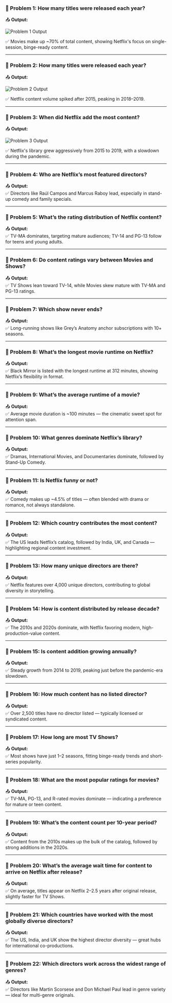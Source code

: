 ### 🎯 Problem 1: How many titles were released each year?

📤 **Output:**

![Problem 1 Output](https://github.com/AnalyzeWithRiya/Netflix-Content-Trends-Analysis/blob/126337a8e38e98fa410f1425fc45869a6b765e4c/images/p1.png)

✅ Movies make up ~70% of total content, showing Netflix's focus on single-session, binge-ready content.

---

### 🎯 Problem 2: How many titles were released each year?

📤 **Output:**  

![Problem 2 Output](https://github.com/AnalyzeWithRiya/Netflix-Content-Trends-Analysis/blob/f812754a1ddc959042226490a72a884617431aaf/images/i4.jpg)

✅ Netflix content volume spiked after 2015, peaking in 2018–2019.

---

### 🎯 Problem 3: When did Netflix add the most content?

📤 **Output:**  

![Problem 3 Output](https://github.com/AnalyzeWithRiya/Netflix-Content-Trends-Analysis/tree/d58eb6c0d00e9fc75ad9a644da862e063316d7fd/images)

✅ Netflix's library grew aggressively from 2015 to 2019, with a slowdown during the pandemic.

---

### 🎯 Problem 4: Who are Netflix’s most featured directors?

📤 **Output:**  
✅ Directors like Raúl Campos and Marcus Raboy lead, especially in stand-up comedy and family specials.

---

### 🎯 Problem 5: What’s the rating distribution of Netflix content?

📤 **Output:**  
✅ TV-MA dominates, targeting mature audiences; TV-14 and PG-13 follow for teens and young adults.

---

### 🎯 Problem 6: Do content ratings vary between Movies and Shows?

📤 **Output:**  
✅ TV Shows lean toward TV-14, while Movies skew mature with TV-MA and PG-13 ratings.

---

### 🎯 Problem 7: Which show never ends?

📤 **Output:**  
✅ Long-running shows like Grey’s Anatomy anchor subscriptions with 10+ seasons.

---

### 🎯 Problem 8: What’s the longest movie runtime on Netflix?

📤 **Output:**  
✅ Black Mirror is listed with the longest runtime at 312 minutes, showing Netflix’s flexibility in format.

---

### 🎯 Problem 9: What’s the average runtime of a movie?

📤 **Output:**  
✅ Average movie duration is ~100 minutes — the cinematic sweet spot for attention span.

---

### 🎯 Problem 10: What genres dominate Netflix’s library?

📤 **Output:**  
✅ Dramas, International Movies, and Documentaries dominate, followed by Stand-Up Comedy.

---

### 🎯 Problem 11: Is Netflix funny or not?

📤 **Output:**  
✅ Comedy makes up ~4.5% of titles — often blended with drama or romance, not always standalone.

---

### 🎯 Problem 12: Which country contributes the most content?

📤 **Output:**  
✅ The US leads Netflix’s catalog, followed by India, UK, and Canada — highlighting regional content investment.

---

### 🎯 Problem 13: How many unique directors are there?

📤 **Output:**  
✅ Netflix features over 4,000 unique directors, contributing to global diversity in storytelling.

---

### 🎯 Problem 14: How is content distributed by release decade?

📤 **Output:**  
✅ The 2010s and 2020s dominate, with Netflix favoring modern, high-production-value content.

---

### 🎯 Problem 15: Is content addition growing annually?

📤 **Output:**  
✅ Steady growth from 2014 to 2019, peaking just before the pandemic-era slowdown.

---

### 🎯 Problem 16: How much content has no listed director?

📤 **Output:**  
✅ Over 2,500 titles have no director listed — typically licensed or syndicated content.

---

### 🎯 Problem 17: How long are most TV Shows?

📤 **Output:**  
✅ Most shows have just 1–2 seasons, fitting binge-ready trends and short-series popularity.

---

### 🎯 Problem 18: What are the most popular ratings for movies?

📤 **Output:**  
✅ TV-MA, PG-13, and R-rated movies dominate — indicating a preference for mature or teen content.

---

### 🎯 Problem 19: What’s the content count per 10-year period?

📤 **Output:**  
✅ Content from the 2010s makes up the bulk of the catalog, followed by strong additions in the 2020s.

---

### 🎯 Problem 20: What’s the average wait time for content to arrive on Netflix after release?

📤 **Output:**  
✅ On average, titles appear on Netflix 2–2.5 years after original release, slightly faster for TV Shows.

---

### 🎯 Problem 21: Which countries have worked with the most globally diverse directors?

📤 **Output:**  
✅ The US, India, and UK show the highest director diversity — great hubs for international co-productions.

---

### 🎯 Problem 22: Which directors work across the widest range of genres?

📤 **Output:**  
✅ Directors like Martin Scorsese and Don Michael Paul lead in genre variety — ideal for multi-genre originals.
